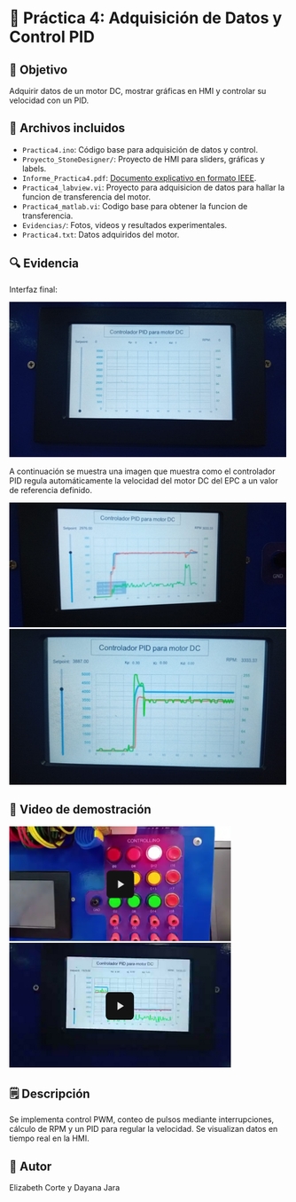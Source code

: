 # 📕 Práctica 4: Adquisición de Datos y Control PID

## 🎯 Objetivo
Adquirir datos de un motor DC, mostrar gráficas en HMI y controlar su velocidad con un PID.

## 📂 Archivos incluidos
- `Practica4.ino`: Código base para adquisición de datos y control.
- `Proyecto_StoneDesigner/`: Proyecto de HMI para sliders, gráficas y labels.
- `Informe_Practica4.pdf`: [Documento explicativo en formato IEEE](/Informe_practicas).
- `Practica4_labview.vi`: Proyecto para adquisicion de datos para hallar la funcion de transferencia del motor.
- `Practica4_matlab.vi`: Codigo base para obtener la funcion de transferencia.
- `Evidencias/`: Fotos, videos y resultados experimentales.
- `Practica4.txt`: Datos adquiridos del motor.

## 🔍 Evidencia

Interfaz final:

<img src="Evidencias/interfaz.jpeg" alt="Interfaz" width="500" />

A continuación se muestra una imagen que muestra como el controlador PID regula automáticamente la velocidad
del motor DC del EPC a un valor de referencia definido.


<img src="Evidencias/practica4_01.jpeg" alt="Resultados 1" width="500" />

<img src="Evidencias/practica4_02.jpeg" alt="Resultados 2" width="500" />


## 🎥 Video de demostración

<a href="https://drive.google.com/file/d/1Z9c8-Cyg3Enw6BcZSSwLrkEjmazu3bCz/view?usp=sharing">
  <img src="../Practica1/Evidencias/miniatura.png" alt="Ver video" width="400" />
</a>

<a href="https://drive.google.com/file/d/1bA8jwb2Lauek65oQo7Ab-Pu2mnWW8pT1/view?usp=sharing">
  <img src="Evidencias/miniatura.png" alt="Ver video" width="400" />
</a>

## 🗒️ Descripción
Se implementa control PWM, conteo de pulsos mediante interrupciones, cálculo de RPM y un PID para regular la velocidad. Se visualizan datos en tiempo real en la HMI.

## 👤 Autor
Elizabeth Corte y Dayana Jara
